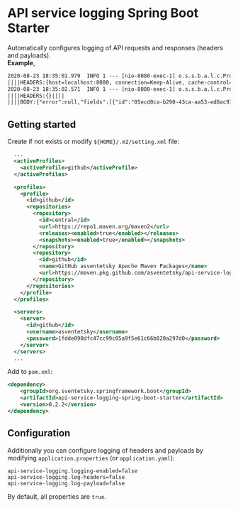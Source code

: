 # API service logging Spring Boot Starter
Automatically configures logging of API requests and responses (headers and payloads).<br/>
**Example**,
````html
2020-08-23 18:35:01.979  INFO 1 --- [nio-8080-exec-1] o.s.s.b.a.l.c.PropertiesLoggingConfig    : [RQ:1][GET]http://localhost:8080/api/fields
||||HEADERS:{host=localhost:8080, connection=Keep-Alive, cache-control=no-cache, accept-encoding=gzip,deflate, accept=*/*, user-agent=Apache-HttpClient/4.5.10 (Java/11.0.6)}||||
2020-08-23 18:35:02.571  INFO 1 --- [nio-8080-exec-1] o.s.s.b.a.l.c.PropertiesLoggingConfig    : [RS:1][GET][200]http://localhost:8080/api/fields in 592 ms
||||HEADERS:{}||||
||||BODY:{"error":null,"fields":[{"id":"05ecd0ca-b290-43ca-aa53-ed8ac97d6bc7","label":"Email","type":"SINGLE_LINE_TEXT","required":true,"active":true},{"id":"a158b5e1-0b58-43a1-a0ef-4a84f2c370a4","label":"Sex","type":"RADIO_BUTTON","required":false,"active":true},{"id":"b3c4911e-ac92-4c58-aa41-fc519f6a9cca","label":"Full Name","type":"SINGLE_LINE_TEXT","required":true,"active":true}]}||||

````

## Getting started

Create if not exists or modify `${HOME}/.m2/setting.xml` file:<br/>
````xml
  ...
  <activeProfiles>
    <activeProfile>github</activeProfile>
  </activeProfiles>

  <profiles>
    <profile>
      <id>github</id>
      <repositories>
        <repository>
          <id>central</id>
          <url>https://repo1.maven.org/maven2</url>
          <releases><enabled>true</enabled></releases>
          <snapshots><enabled>true</enabled></snapshots>
        </repository>
        <repository>
          <id>github</id>
          <name>GitHub asventetsky Apache Maven Packages</name>
          <url>https://maven.pkg.github.com/asventetsky/api-service-logging-spring-boot-starter</url>
        </repository>
      </repositories>
    </profile>
  </profiles>

  <servers>
    <server>
      <id>github</id>
      <username>asventetsky</username>
      <password>1fdde090dfc47cc99c05a9f5e61c66b020a297d0</password>
    </server>
  </servers>
  ...
````
Add to `pom.xml`:<br/>
````xml
<dependency>
    <groupId>org.sventetsky.springframework.boot</groupId>
    <artifactId>api-service-logging-spring-boot-starter</artifactId>
    <version>0.2.2</version>
</dependency>
````



## Configuration
Additionally you can configure logging of headers and payloads by modifying `application.properties` (or `application.yaml`):
````properties
api-service-logging.logging-enabled=false
api-service-logging.log-headers=false
api-service-logging.log-payload=false
```` 
By default, all properties are `true`.